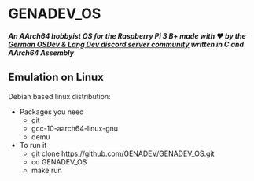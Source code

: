 # GENADEV_OS

#### _An AArch64 hobbyist OS for the Raspberry Pi 3 B+ made with ❤️ by the [German OSDev & Lang Dev discord server community](https://disboard.org/server/819953014953476126) written in C and AArch64 Assembly_

## Emulation on Linux
Debian based linux distribution:
- Packages you need
  - git
  - gcc-10-aarch64-linux-gnu
  - qemu
- To run it
  - git clone https://github.com/GENADEV/GENADEV_OS.git
  - cd GENADEV_OS
  - make run
